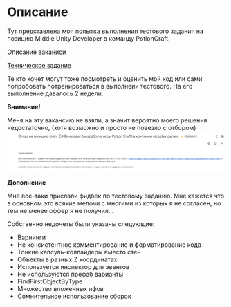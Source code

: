# Описание

Тут представлена моя попытка выполнения тестового задания на позицию Middle Unity Developer в команду PotionCraft.

[Описание ваканиси](vacancy.md)

[Техническое задание](Тестовое_задание–UnityDeveloper(PotionCraft).pdf)

Те кто хочет могут тоже посмотреть и оценить мой код или сами попробовать потренироваться в выполнеии тестового. На его выполнение давалось 2 недели.

**Внимание!**

Меня на эту вакансию не взяли, a значит вероятно моего решения недостаточно, (хотя возможно и просто не повезло с отбором)
![result](result.png)

**Дополнение**

Мне все-таки прислали фидбек по тестовому заданию. Мне кажется что в основном это всякие мелочи с многими из которых я не согласен, но тем не менее оффер я не получил...

Собственно недочеты были указаны следующие:
- Варнинги
- Не консистентное комментирование и форматирование кода
- Тонкие капсуль-коллайдеры вместо стен
- Объекты в разных Z координатах
- Используется инспектор для эвентов
- Не используются префаб варианты
- FindFirstObjectByType
- Множество вложенных ифов
- Сомнительное использование сборок
